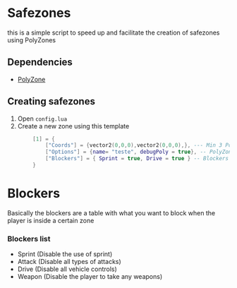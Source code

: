 # Safezones

this is a simple script to speed up and facilitate the creation of safezones using PolyZones

## Dependencies

* [PolyZone](https://github.com/mkafrin/PolyZone)

## Creating safezones
1. Open ```config.lua```
2. Create a new zone using this template

```lua
        [1] = {
            ["Coords"] = {vector2(0,0,0),vector2(0,0,0),}, --- Min 3 Points
            ["Options"] = {name= "teste", debugPoly = true}, -- PolyZone Config
            ["Blockers"] = { Sprint = true, Drive = true } -- Blockers
        }
```

# Blockers
Basically the blockers are a table with what you want to block when the player is inside a certain zone

### Blockers list
* Sprint (Disable the use of sprint)
* Attack (Disable all types of attacks)
* Drive  (Disable all vehicle controls)
* Weapon (Disable the player to take any weapons)